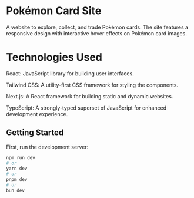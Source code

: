 # Pokémon Card Site
A website to explore, collect, and trade Pokémon cards. The site features a responsive design with interactive hover effects on Pokémon card images.

# Technologies Used
React: JavaScript library for building user interfaces.

Tailwind CSS: A utility-first CSS framework for styling the components.

Next.js: A React framework for building static and dynamic websites.

TypeScript: A strongly-typed superset of JavaScript for enhanced development experience.

## Getting Started

First, run the development server:

```bash
npm run dev
# or
yarn dev
# or
pnpm dev
# or
bun dev
```

